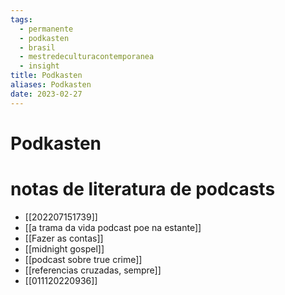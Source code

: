 ```yaml
---
tags:
  - permanente
  - podkasten
  - brasil
  - mestredeculturacontemporanea
  - insight
title: Podkasten 
aliases: Podkasten 
date: 2023-02-27
---
```

# Podkasten 
 
 # notas de literatura de podcasts
 
 
 
 - [[202207151739]]
- [[a trama da vida podcast poe na estante]]
- [[Fazer as contas]]
- [[midnight gospel]]
- [[podcast sobre true crime]]
- [[referencias cruzadas, sempre]]
- [[011120220936]]

